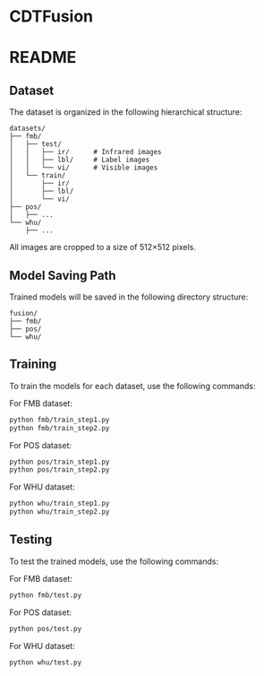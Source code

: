 # CDTFusion
# README

## Dataset
The dataset is organized in the following hierarchical structure:
```
datasets/
├── fmb/
│   ├── test/
│   │   ├── ir/      # Infrared images
│   │   ├── lbl/     # Label images
│   │   └── vi/      # Visible images
│   └── train/
│       ├── ir/
│       ├── lbl/
│       └── vi/
├── pos/
│   ├── ...
└── whu/
    ├── ...
```
All images are cropped to a size of 512×512 pixels.

## Model Saving Path
Trained models will be saved in the following directory structure:
```
fusion/
├── fmb/
├── pos/
└── whu/
```

## Training
To train the models for each dataset, use the following commands:

For FMB dataset:
```bash
python fmb/train_step1.py
python fmb/train_step2.py
```

For POS dataset:
```bash
python pos/train_step1.py
python pos/train_step2.py
```

For WHU dataset:
```bash
python whu/train_step1.py
python whu/train_step2.py
```

## Testing
To test the trained models, use the following commands:

For FMB dataset:
```bash
python fmb/test.py
```

For POS dataset:
```bash
python pos/test.py
```

For WHU dataset:
```bash
python whu/test.py
```
